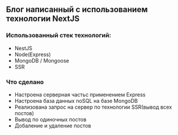 ## Блог написанный с использованием технологии NextJS

### Использованный стек технологий:
- NestJS
- Node(Express)
- MongoDB / Mongoose
- SSR

### Что сделано
- Настроена серверная частьс применением Express
- Настроена база данных noSQL на базе MongoDB
- Реализована запрос на сервер по технологии SSR(вывод всех постов)
- Вывод по одиночных постов
- Добаление и удаление постов
